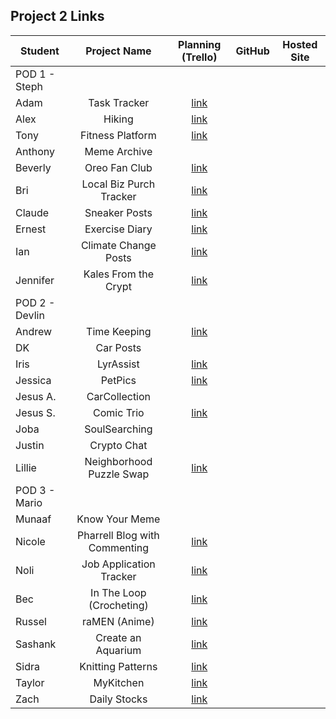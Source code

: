 ## Project 2 Links

| Student | Project Name | Planning (Trello) | GitHub | Hosted Site |
|---|:---:|:---:|:---:|:---:|
| POD 1 - Steph |  |  |  |  |
| Adam | Task Tracker | [link](https://trello.com/b/jkzYbntl/project-2) |  |  |
| Alex | Hiking | [link](https://trello.com/b/2DZgcoYD/p2) |  |  |
| Tony | Fitness Platform | [link](https://trello.com/b/TiiQjqaC/sei-project-2) |  |  |
| Anthony | Meme Archive |  |  |  |
| Beverly | Oreo Fan Club | [link](https://trello.com/b/uwxkp1hv/p2) |  |  |
| Bri | Local Biz Purch Tracker | [link](https://trello.com/b/5UM2SZa5/p2) |  |  |
| Claude | Sneaker Posts | [link](https://trello.com/b/mEZGVl2i/p2) |  |  |
| Ernest | Exercise Diary | [link](https://trello.com/b/KsFjm6Yw/p2-board) |  |  |
| Ian | Climate Change Posts | [link](https://trello.com/b/ipMYjy0T/p2) |  |  |
| Jennifer | Kales From the Crypt | [link](https://trello.com/b/3N2vDlcT/p2-general-assembly) |  |  |
| POD 2 - Devlin |  |  |  |  |
| Andrew | Time Keeping | [link](https://trello.com/b/HVaYAYck/p2) |  |  |
| DK | Car Posts |  |  |  |
| Iris | LyrAssist | [link](https://trello.com/b/UEt3aON7/project-2-board) |  |  |
| Jessica | PetPics | [link](https://trello.com/b/ibP68Jgd/project-2) |  |  |
| Jesus A. | CarCollection |  |  |  |
| Jesus S. | Comic Trio | [link](https://trello.com/b/EpUeiWzE/project-2) |  |  |
| Joba | SoulSearching |  |  |  |
| Justin | Crypto Chat |  |  |  |
| Lillie | Neighborhood Puzzle Swap | [link](https://trello.com/b/CWxkey7I/project-2) |  |  |
| POD 3 - Mario |  |  |  |  |
| Munaaf | Know Your Meme |  |  |  |
| Nicole | Pharrell Blog with Commenting | [link](https://trello.com/b/syVCrKlw/p2) |  |  |
| Noli | Job Application Tracker | [link](https://trello.com/b/qltC7ve2/p2) |  |  |
| Bec | In The Loop (Crocheting) | [link](https://trello.com/b/WLhJuRDH/project-2) |  |  |
| Russel | raMEN (Anime) | [link](https://trello.com/b/fTMCM0TJ/ramen) |  |  |
| Sashank | Create an Aquarium | [link](https://trello.com/b/Vgd1PjKq/p2) |  |  |
| Sidra | Knitting Patterns | [link](https://trello.com/b/qJb8NIYi/knit-away) |  |  |
| Taylor | MyKitchen | [link](https://trello.com/b/HuKUs9mr/ga-project-2-mykitchen) |  |  |
| Zach | Daily Stocks | [link](https://trello.com/b/FpjPfHJX/project-2) |  |  |
